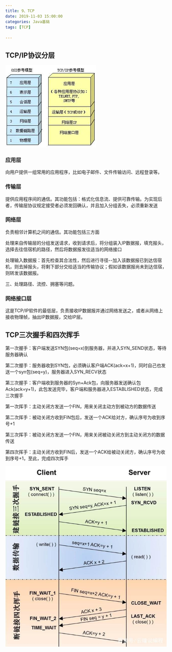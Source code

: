 ```yaml
---
title: 9、TCP
date: 2019-11-03 15:00:00
categories: Java基础
tags: [TCP]

---
```


## TCP/IP协议分层

<img src="../../images/TCPIP协议分层.png">

### 应用层

向用户提供一组常用的应用程序，比如电子邮件、文件传输访问、远程登录等。

### 传输层

提供应用程序间的通信。其功能包括：格式化信息流、提供可靠传输。为实现后者，传输层协议规定接受者必须发回确认，并且加入分组丢失，必须重新发送

### 网络层

负责相邻计算机之间的通信。其功能包括三方面

处理来自传输层的分组发送请求，收到请求后，将分组装入IP数据报，填充报头，选择去往信宿机的路径，然后将数据报发往适当的网络接口

处理输入数据报：首先检查其合法性，然后进行寻径--加入该数据报已到达信宿机，则去掉报头，将剩下部分交给适当的传输协议；假如该数据报尚未到达信宿，则转发该数据报。

三、处理路径、流控、拥塞等问题。

### 网络接口层

这是TCP/IP软件的最低层，负责接收IP数据报并通过网络发送之，或者从网络上接收物理帧，抽出IP数据报，交给IP层。



## TCP三次握手和四次挥手

第一次握手：客户端发送SYN包(seq=x)到服务器，并进入SYN_SEND状态，等待服务器确认

第二次握手：服务器收到SYN包，必须确认客户端ACK(ack=x+1)，同时自己也发送一个syn包(seq=y)，服务器进入SYN_RECV状态

第三次握手：客户端收到服务器的Syn+Ack包，向服务器发送确认包Ack(ack=y+1)，此包发送完毕，客户端和服务器进入ESTABLISHED状态，完成三次握手

第一次挥手：主动关闭方发送一个FIN，用来关闭主动方到被动方的数据传送

第二次挥手：被动关闭方收到FIN包后，发送一个ACK给对方，确认序号为收到序号+1

第三次挥手：被动关闭方发送一个FIN，用来关闭被动关闭方到主动关闭方的数据传送

第四次挥手：主动关闭方收到FIN后，发送一个ACK给被动关闭方，确认序号为收到序号+1，至此，完成四次挥手

<img src="../../images/TCP三次握手四次挥手.jpg">